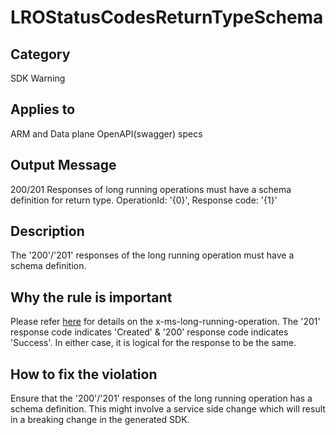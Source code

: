 # LROStatusCodesReturnTypeSchema

## Category

SDK Warning

## Applies to

ARM and Data plane OpenAPI(swagger) specs

## Output Message

200/201 Responses of long running operations must have a schema definition for return type. OperationId: '{0}', Response code: '{1}'

## Description

The '200'/'201' responses of the long running operation must have a schema definition.

## Why the rule is important

Please refer [here](https://github.com/Azure/autorest/tree/main/docs/extensions.md#x-ms-long-running-operation) for details on the x-ms-long-running-operation. The '201' response code indicates 'Created' & '200' response code indicates 'Success'. In either case, it is logical for the response to be the same.

## How to fix the violation

Ensure that the '200'/'201' responses of the long running operation has a schema definition. This might involve a service side change which will result in a breaking change in the generated SDK.
